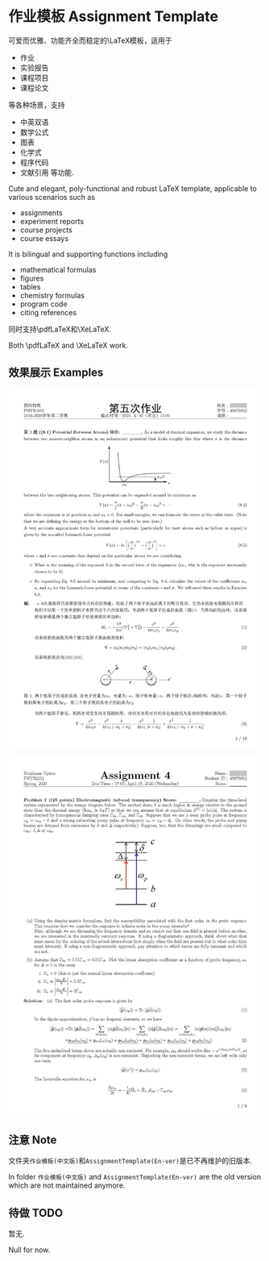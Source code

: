 # 作业模板 Assignment Template

可爱而优雅、功能齐全而稳定的\LaTeX模板，适用于
- 作业
- 实验报告
- 课程项目
- 课程论文

等各种场景，支持
- 中英双语
- 数学公式
- 图表
- 化学式
- 程序代码
- 文献引用
等功能.

Cute and elegant, poly-functional and robust LaTeX template, applicable to various scenarios such as
- assignments
- experiment reports
- course projects
- course essays

It is bilingual and supporting functions including
- mathematical formulas
- figures
- tables
- chemistry formulas
- program code
- citing references

同时支持\pdfLaTeX和\XeLaTeX.

Both \pdfLaTeX and \XeLaTeX work.

## 效果展示 Examples

![中文版效果图](Examples/AssignmentExample-Zh.jpg)

![English example](Examples/AssignmentExample-En.jpg)

## 注意 Note

文件夹`作业模板(中文版)`和`AssignmentTemplate(En-ver)`是已不再维护的旧版本.

In folder `作业模板(中文版)` and `AssignmentTemplate(En-ver)` are the old version which are not maintained anymore.

## 待做 TODO

暂无.

Null for now.